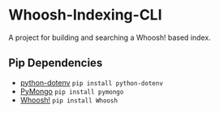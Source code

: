 # Whoosh-Indexing-CLI
A project for building and searching a Whoosh! based index.

## Pip Dependencies

- [python-dotenv](https://github.com/theskumar/python-dotenv) `pip install python-dotenv`
- [PyMongo](https://api.mongodb.com/python/current/) `pip install pymongo`
- [Whoosh!]() `pip install Whoosh`